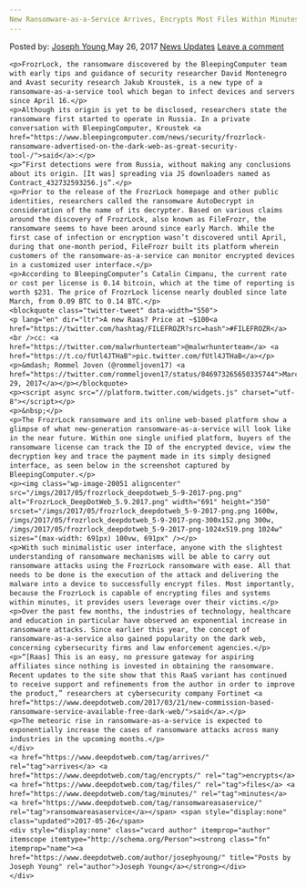 ```yaml
---
New Ransomware-as-a-Service Arrives, Encrypts Most Files Within Minutes
---
```

<article class="post-listing post-20047 post type-post status-publish format-standard has-post-thumbnail hentry  tag-arrives tag-encrypts tag-files tag-minutes tag-ransomwareasaservice">
    <div class="post-inner">
        <span>Posted by: <a href="https://www.deepdotweb.com/author/josephyoung/" title="">Joseph Young </a></span>
    <span>May 26, 2017</span>
    <a href="https://www.deepdotweb.com/category/news-updates/" rel="category tag">News Updates</a></span>
    <span><a href="https://www.deepdotweb.com/2017/05/26/new-ransomware-service-arrives-encrypts-files-within-minutes/#respond">Leave a comment</a></span>
    </p>
    <div class="clear"></div>
    
    <p>FrozrLock, the ransomware discovered by the BleepingComputer team with early tips and guidance of security researcher David Montenegro and Avast security research Jakub Kroustek, is a new type of a ransomware-as-a-service tool which began to infect devices and servers since April 16.</p>
    <p>Although its origin is yet to be disclosed, researchers state the ransomware first started to operate in Russia. In a private conversation with BleepingComputer, Kroustek <a href="https://www.bleepingcomputer.com/news/security/frozrlock-ransomware-advertised-on-the-dark-web-as-great-security-tool-/">said</a>:</p>
    <p>“First detections were from Russia, without making any conclusions about its origin. [It was] spreading via JS downloaders named as Contract_432732593256.js”.</p>
    <p>Prior to the release of the FrozrLock homepage and other public identities, researchers called the ransomware AutoDecrypt in consideration of the name of its decrypter. Based on various claims around the discovery of FrozrLock, also known as FileFrozr, the ransomware seems to have been around since early March. While the first case of infection or encryption wasn’t discovered until April, during that one-month period, FileFrozr built its platform wherein customers of the ransomware-as-a-service can monitor encrypted devices in a customized user interface.</p>
    <p>According to BleepingComputer’s Catalin Cimpanu, the current rate or cost per license is 0.14 bitcoin, which at the time of reporting is worth $231. The price of FrozrLock license nearly doubled since late March, from 0.09 BTC to 0.14 BTC.</p>
    <blockquote class="twitter-tweet" data-width="550">
    <p lang="en" dir="ltr">A new Raas? Price at ~$100<a href="https://twitter.com/hashtag/FILEFROZR?src=hash">#FILEFROZR</a><br />cc: <a href="https://twitter.com/malwrhunterteam">@malwrhunterteam</a> <a href="https://t.co/fUtl4JTHaB">pic.twitter.com/fUtl4JTHaB</a></p>
    <p>&mdash; Rommel Joven (@rommeljoven17) <a href="https://twitter.com/rommeljoven17/status/846973265650335744">March 29, 2017</a></p></blockquote>
    <p><script async src="//platform.twitter.com/widgets.js" charset="utf-8"></script></p>
    <p>&nbsp;</p>
    <p>The FrozrLock ransomware and its online web-based platform show a glimpse of what new-generation ransomware-as-a-service will look like in the near future. Within one single unified platform, buyers of the ransomware license can track the ID of the encrypted device, view the decryption key and trace the payment made in its simply designed interface, as seen below in the screenshot captured by BleepingComputer.</p>
    <p><img class="wp-image-20051 aligncenter" src="/imgs/2017/05/frozrlock_deepdotweb_5-9-2017-png.png" alt="FrozrLock_DeepDotWeb_5.9.2017.png" width="691" height="350" srcset="/imgs/2017/05/frozrlock_deepdotweb_5-9-2017-png.png 1600w, /imgs/2017/05/frozrlock_deepdotweb_5-9-2017-png-300x152.png 300w, /imgs/2017/05/frozrlock_deepdotweb_5-9-2017-png-1024x519.png 1024w" sizes="(max-width: 691px) 100vw, 691px" /></p>
    <p>With such minimalistic user interface, anyone with the slightest understanding of ransomware mechanisms will be able to carry out ransomware attacks using the FrozrLock ransomware with ease. All that needs to be done is the execution of the attack and delivering the malware into a device to successfully encrypt files. Most importantly, because the FrozrLock is capable of encrypting files and systems within minutes, it provides users leverage over their victims.</p>
    <p>Over the past few months, the industries of technology, healthcare and education in particular have observed an exponential increase in ransomware attacks. Since earlier this year, the concept of ransomware-as-a-service also gained popularity on the dark web, concerning cybersecurity firms and law enforcement agencies.</p>
    <p>“[Raas] This is an easy, no pressure gateway for aspiring affiliates since nothing is invested in obtaining the ransomware. Recent updates to the site show that this RaaS variant has continued to receive support and refinements from the author in order to improve the product,” researchers at cybersecurity company Fortinet <a href="https://www.deepdotweb.com/2017/03/21/new-commission-based-ransomware-service-available-free-dark-web/">said</a>.</p>
    <p>The meteoric rise in ransomware-as-a-service is expected to exponentially increase the cases of ransomware attacks across many industries in the upcoming months.</p>
    </div>
    <a href="https://www.deepdotweb.com/tag/arrives/" rel="tag">arrives</a> <a href="https://www.deepdotweb.com/tag/encrypts/" rel="tag">encrypts</a> <a href="https://www.deepdotweb.com/tag/files/" rel="tag">files</a> <a href="https://www.deepdotweb.com/tag/minutes/" rel="tag">minutes</a> <a href="https://www.deepdotweb.com/tag/ransomwareasaservice/" rel="tag">ransomwareasaservice</a></span> <span style="display:none" class="updated">2017-05-26</span>
    <div style="display:none" class="vcard author" itemprop="author" itemscope itemtype="http://schema.org/Person"><strong class="fn" itemprop="name"><a href="https://www.deepdotweb.com/author/josephyoung/" title="Posts by Joseph Young" rel="author">Joseph Young</a></strong></div>
    </div>
</article>

